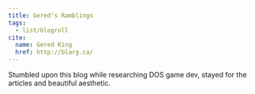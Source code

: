 ```yaml
---
title: Gered's Ramblings
tags:
  - list/blogroll
cite:
  name: Gered King
  href: http://blarg.ca/
---
```


Stumbled upon this blog while researching DOS game dev, stayed for the articles and beautiful aesthetic.